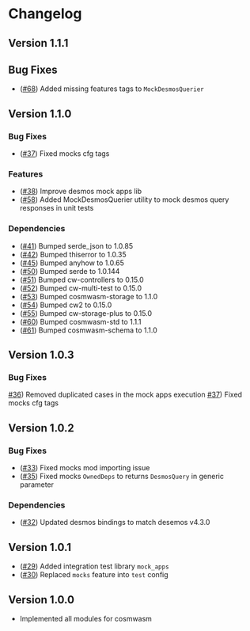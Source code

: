 # Changelog

## Version 1.1.1
## Bug Fixes
- ([\#68](https://github.com/desmos-labs/desmos-bindings.git/pull/68)) Added missing features tags to `MockDesmosQuerier`

## Version 1.1.0
### Bug Fixes
- ([\#37](https://github.com/desmos-labs/desmos-bindings.git/pull/37)) Fixed mocks cfg tags

### Features
- ([\#38](https://github.com/desmos-labs/desmos-bindings.git/pull/38)) Improve desmos mock apps lib
- ([\#58](https://github.com/desmos-labs/desmos-bindings.git/pull/58)) Added MockDesmosQuerier utility to mock desmos query responses in unit tests

### Dependencies
- ([\#41](https://github.com/desmos-labs/desmos-bindings/pull/41)) Bumped serde_json to 1.0.85
- ([\#42](https://github.com/desmos-labs/desmos-bindings/pull/42)) Bumped thiserror to 1.0.35
- ([\#45](https://github.com/desmos-labs/desmos-bindings/pull/45)) Bumped anyhow to 1.0.65
- ([\#50](https://github.com/desmos-labs/desmos-bindings/pull/50)) Bumped serde to 1.0.144
- ([\#51](https://github.com/desmos-labs/desmos-bindings/pull/51)) Bumped cw-controllers to 0.15.0
- ([\#52](https://github.com/desmos-labs/desmos-bindings/pull/52)) Bumped cw-multi-test to 0.15.0
- ([\#53](https://github.com/desmos-labs/desmos-bindings/pull/53)) Bumped cosmwasm-storage to 1.1.0
- ([\#54](https://github.com/desmos-labs/desmos-bindings/pull/54)) Bumped cw2 to 0.15.0
- ([\#55](https://github.com/desmos-labs/desmos-bindings/pull/55)) Bumped cw-storage-plus to 0.15.0
- ([\#60](https://github.com/desmos-labs/desmos-bindings/pull/60)) Bumped cosmwasm-std to 1.1.1 
- ([\#61](https://github.com/desmos-labs/desmos-bindings/pull/61)) Bumped cosmwasm-schema to 1.1.0

## Version 1.0.3
### Bug Fixes
[\#36](https://github.com/desmos-labs/desmos-bindings/pull/36)) Removed duplicated cases in the mock apps execution
[\#37](https://github.com/desmos-labs/desmos-bindings/pull/37)) Fixed mocks cfg tags

## Version 1.0.2
### Bug Fixes
* ([\#33](https://github.com/desmos-labs/desmos-bindings/pull/33)) Fixed mocks mod importing issue
* ([\#35](https://github.com/desmos-labs/desmos-bindings/pull/33)) Fixed mocks `OwnedDeps` to returns `DesmosQuery` in generic parameter

### Dependencies
* ([\#32](https://github.com/desmos-labs/desmos-bindings/pull/32)) Updated desmos bindings to match desemos v4.3.0

## Version 1.0.1

* ([\#29](https://github.com/desmos-labs/desmos-bindings/pull/29)) Added integration test library `mock_apps`
* ([\#30](https://github.com/desmos-labs/desmos-bindings/pull/30)) Replaced `mocks` feature into `test` config

## Version 1.0.0

* Implemented all modules for cosmwasm 